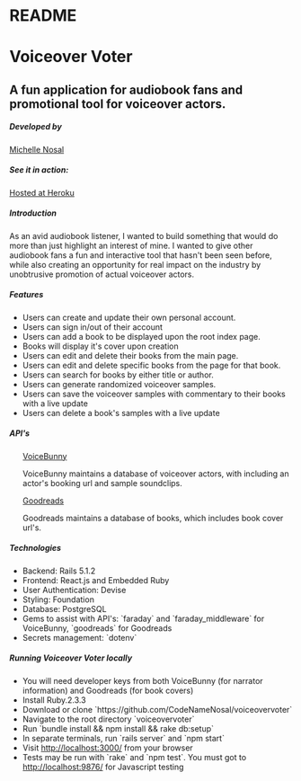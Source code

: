 # README

<h1>Voiceover Voter</h1>
<h2>A fun application for audiobook fans and promotional tool for voiceover actors.</h2>

<h5>Developed by</h5>
<a href="https://github.com/CodeNameNosal">Michelle Nosal</a>

<h5>See it in action:</h5>
<a href="https://voiceovervoter.herokuapp.com">Hosted at Heroku</a>

<h5>Introduction</h5>
<p>As an avid audiobook listener, I wanted to build something that would do more than just highlight an interest of mine. I wanted to give other audiobook fans a fun and interactive tool that hasn't been seen before, while also creating an opportunity for real impact on the industry by unobtrusive promotion of actual voiceover actors.</p>

<h5>Features</h5>
<ul>
<li>Users can create and update their own personal account.</li>
<li>Users can sign in/out of their account</li>
<li>Users can add a book to be displayed upon the root index page.</li>
<li>Books will display it's cover upon creation</li>
<li>Users can edit and delete their books from the main page.</li>
<li>Users can edit and delete specific books from the page for that book.</li>
<li>Users can search for books by either title or author.</li>
<li>Users can generate randomized voiceover samples.</li>
<li>Users can save the voiceover samples with commentary to their books with a live update</li>
<li>Users can delete a book's samples with a live update</li>
</ul>

<h5>API's</h5>
<ul>
<a href="https://voicebunny.com/api/">VoiceBunny</a>
<p>VoiceBunny maintains a database of voiceover actors, with including an actor's booking url and sample soundclips.</p>
<a href="https://www.goodreads.com/api">Goodreads</a>
<p>Goodreads maintains a database of books, which includes book cover url's.</p>
</ul>

<h5>Technologies</h5>
<ul>
<li>Backend: Rails 5.1.2</li>
<li>Frontend: React.js and Embedded Ruby</li>
<li>User Authentication: Devise</li>
<li>Styling: Foundation</li>
<li>Database: PostgreSQL</li>
<li>Gems to assist with API's: `faraday` and `faraday_middleware` for VoiceBunny, `goodreads` for Goodreads</li>
<li>Secrets management: `dotenv`</li>
</ul>

<h5>Running Voiceover Voter locally</h5>
<ul>
<li>You will need developer keys from both VoiceBunny (for narrator information) and Goodreads (for book covers)</li>
<li>Install Ruby.2.3.3</li>
<li>Download or clone `https://github.com/CodeNameNosal/voiceovervoter`</li>
<li>Navigate to the root directory `voiceovervoter`</li>
<li>Run `bundle install && npm install && rake db:setup`</li>
<li>In separate terminals, run `rails server` and `npm start`</li>
<li>Visit <a href='http://localhost:3000/'>http://localhost:3000/</a> from your browser</li>
<li>Tests may be run with `rake` and `npm test`. You must got to <a href='http://localhost:9876/'>http://localhost:9876/</a> for Javascript testing</li>
</ul>
